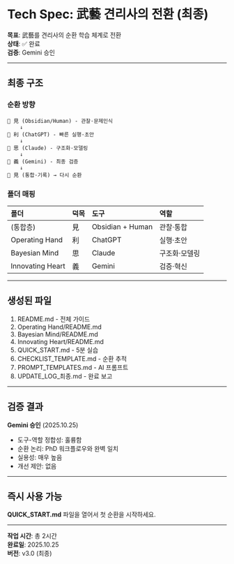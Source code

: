 # Tech Spec: 武藝 견리사의 전환 (최종)

**목표**: 武藝를 견리사의 순환 학습 체계로 전환  
**상태**: ✅ 완료  
**검증**: Gemini 승인

---

## 최종 구조

### 순환 방향
```
👾 見 (Obsidian/Human) - 관찰·문제인식
    ↓
🐙 利 (ChatGPT) - 빠른 실행·초안
    ↓
🐅 思 (Claude) - 구조화·모델링
    ↓
🐢 義 (Gemini) - 최종 검증
    ↓
👾 見 (통합·기록) → 다시 순환
```

### 폴더 매핑
| 폴더 | 덕목 | 도구 | 역할 |
|:-----|:-----|:-----|:-----|
| (통합층) | 見 | Obsidian + Human | 관찰·통합 |
| Operating Hand | 利 | ChatGPT | 실행·초안 |
| Bayesian Mind | 思 | Claude | 구조화·모델링 |
| Innovating Heart | 義 | Gemini | 검증·혁신 |

---

## 생성된 파일

1. README.md - 전체 가이드
2. Operating Hand/README.md
3. Bayesian Mind/README.md
4. Innovating Heart/README.md
5. QUICK_START.md - 5분 실습
6. CHECKLIST_TEMPLATE.md - 순환 추적
7. PROMPT_TEMPLATES.md - AI 프롬프트
8. UPDATE_LOG_최종.md - 완료 보고

---

## 검증 결과

**Gemini 승인** (2025.10.25)

- 도구-역할 정합성: 훌륭함
- 순환 논리: PhD 워크플로우와 완벽 일치
- 실용성: 매우 높음
- 개선 제안: 없음

---

## 즉시 사용 가능

**QUICK_START.md** 파일을 열어서 첫 순환을 시작하세요.

---

**작업 시간**: 총 2시간  
**완료일**: 2025.10.25  
**버전**: v3.0 (최종)
